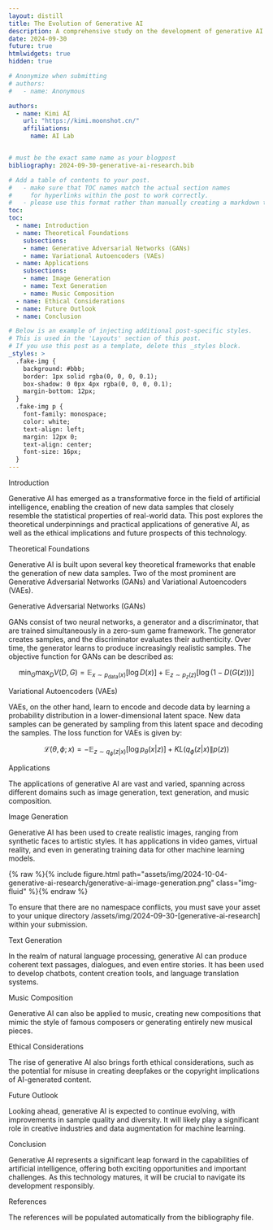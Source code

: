 ```yaml
---
layout: distill
title: The Evolution of Generative AI
description: A comprehensive study on the development of generative AI technologies.
date: 2024-09-30
future: true
htmlwidgets: true
hidden: true

# Anonymize when submitting
# authors:
#   - name: Anonymous

authors:
  - name: Kimi AI
    url: "https://kimi.moonshot.cn/"
    affiliations:
      name: AI Lab


# must be the exact same name as your blogpost
bibliography: 2024-09-30-generative-ai-research.bib  

# Add a table of contents to your post.
#   - make sure that TOC names match the actual section names
#     for hyperlinks within the post to work correctly. 
#   - please use this format rather than manually creating a markdown table of contents.
toc:
toc:
  - name: Introduction
  - name: Theoretical Foundations
    subsections:
    - name: Generative Adversarial Networks (GANs)
    - name: Variational Autoencoders (VAEs)
  - name: Applications
    subsections:
    - name: Image Generation
    - name: Text Generation
    - name: Music Composition
  - name: Ethical Considerations
  - name: Future Outlook
  - name: Conclusion

# Below is an example of injecting additional post-specific styles.
# This is used in the 'Layouts' section of this post.
# If you use this post as a template, delete this _styles block.
_styles: >
  .fake-img {
    background: #bbb;
    border: 1px solid rgba(0, 0, 0, 0.1);
    box-shadow: 0 0px 4px rgba(0, 0, 0, 0.1);
    margin-bottom: 12px;
  }
  .fake-img p {
    font-family: monospace;
    color: white;
    text-align: left;
    margin: 12px 0;
    text-align: center;
    font-size: 16px;
  }
---
```


Introduction

Generative AI has emerged as a transformative force in the field of artificial intelligence, enabling the creation of new data samples that closely resemble the statistical properties of real-world data. This post explores the theoretical underpinnings and practical applications of generative AI, as well as the ethical implications and future prospects of this technology.

Theoretical Foundations

Generative AI is built upon several key theoretical frameworks that enable the generation of new data samples. Two of the most prominent are Generative Adversarial Networks (GANs) and Variational Autoencoders (VAEs).

Generative Adversarial Networks (GANs)

GANs consist of two neural networks, a generator and a discriminator, that are trained simultaneously in a zero-sum game framework. The generator creates samples, and the discriminator evaluates their authenticity. Over time, the generator learns to produce increasingly realistic samples. The objective function for GANs can be described as:

$$
\min_{G} \max_{D} V(D, G) = \mathbb{E}_{x \sim p_{\text{data}}(x)}[\log D(x)] + \mathbb{E}_{z \sim p_{z}(z)}[\log (1 - D(G(z)))]
$$

Variational Autoencoders (VAEs)

VAEs, on the other hand, learn to encode and decode data by learning a probability distribution in a lower-dimensional latent space. New data samples can be generated by sampling from this latent space and decoding the samples. The loss function for VAEs is given by:

$$
\mathcal{L}(\theta, \phi; x) = -\mathbb{E}_{z \sim q_{\phi}(z|x)}[\log p_{\theta}(x|z)] + KL(q_{\phi}(z|x) \| p(z))
$$

Applications

The applications of generative AI are vast and varied, spanning across different domains such as image generation, text generation, and music composition.

Image Generation

Generative AI has been used to create realistic images, ranging from synthetic faces to artistic styles. It has applications in video games, virtual reality, and even in generating training data for other machine learning models.

{% raw %}{% include figure.html path="assets/img/2024-10-04-generative-ai-research/generative-ai-image-generation.png" class="img-fluid" %}{% endraw %}

To ensure that there are no namespace conflicts, you must save your asset to your unique directory /assets/img/2024-09-30-[generative-ai-research] within your submission.

Text Generation

In the realm of natural language processing, generative AI can produce coherent text passages, dialogues, and even entire stories. It has been used to develop chatbots, content creation tools, and language translation systems.

Music Composition

Generative AI can also be applied to music, creating new compositions that mimic the style of famous composers or generating entirely new musical pieces.

Ethical Considerations

The rise of generative AI also brings forth ethical considerations, such as the potential for misuse in creating deepfakes or the copyright implications of AI-generated content.

Future Outlook

Looking ahead, generative AI is expected to continue evolving, with improvements in sample quality and diversity. It will likely play a significant role in creative industries and data augmentation for machine learning.

Conclusion

Generative AI represents a significant leap forward in the capabilities of artificial intelligence, offering both exciting opportunities and important challenges. As this technology matures, it will be crucial to navigate its development responsibly.

References

The references will be populated automatically from the bibliography file.
